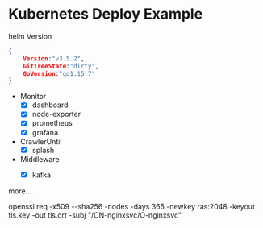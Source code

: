 # Kubernetes Deploy Example

helm Version
```json
{
	Version:"v3.5.2", 
	GitTreeState:"dirty", 
	GoVersion:"go1.15.7"
}
```

- Monitor
    - [x] dashboard
    - [x] node-exporter
    - [x] prometheus
    - [x] grafana

- CrawlerUntil
  - [x] splash

- Middleware
  - [x] kafka


more...



openssl req -x509 --sha256 -nodes -days 365 -newkey ras:2048 -keyout tls.key -out tls.crt -subj "/CN-nginxsvc/O-nginxsvc" 